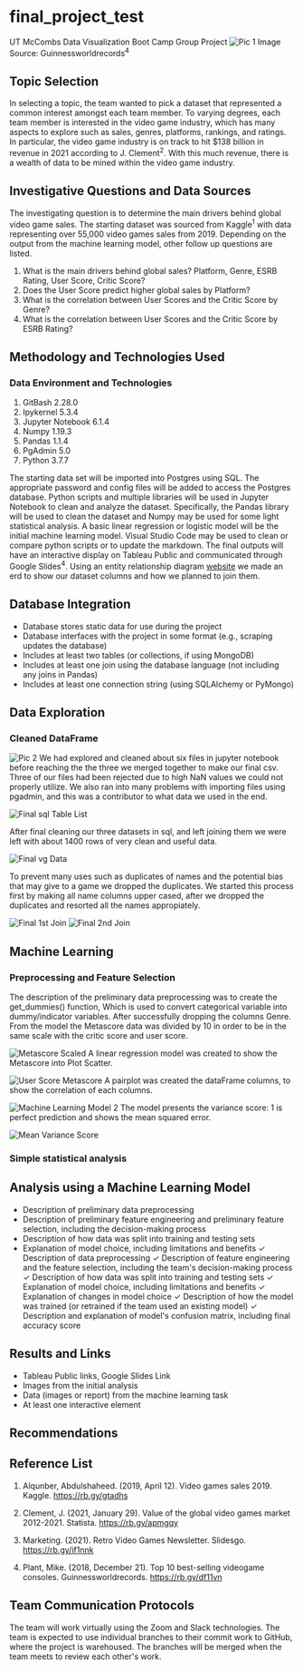 # final_project_test
UT McCombs Data Visualization Boot Camp Group Project
![Pic 1](https://github.com/Sephike/predict_user_score/blob/x_role/Images/video_game_controllers.jpg)
Image Source: Guinnessworldrecords<sup>4</sup>

## Topic Selection
In selecting a topic, the team wanted to pick a dataset that represented a common interest amongst each team member.  To varying degrees, each team member is interested in the video game industry, which has many aspects to explore such as sales, genres, platforms, rankings, and ratings.  In particular, the video game industry is on track to hit $138 billion in revenue in 2021 according to J. Clement<sup>2</sup>.  With this much revenue, there is a wealth of data to be mined within the video game industry.  

## Investigative Questions and Data Sources
The investigating question is to determine the main drivers behind global video game sales.  The starting dataset was sourced from Kaggle<sup>1</sup> with data representing over 55,000 video games sales from 2019.  Depending on the output from the machine learning model, other follow up questions are listed.  

1. What is the main drivers behind global sales?  Platform, Genre, ESRB Rating, User Score, Critic Score?
2. Does the User Score predict higher global sales by Platform? 
3. What is the correlation between User Scores and the Critic Score by Genre? 
4. What is the correlation between User Scores and the Critic Score by ESRB Rating? 

## Methodology and Technologies Used
### Data Environment and Technologies 
1. GitBash 2.28.0 
2. Ipykernel 5.3.4
3. Jupyter Notebook 6.1.4 
4. Numpy 1.19.3
5. Pandas 1.1.4
6. PgAdmin 5.0 
7. Python 3.7.7

The starting data set will be imported into Postgres using SQL.  The appropriate password and config files will be added to access the Postgres database.  Python scripts and multiple libraries will be used in Jupyter Notebook to clean and analyze the dataset.  Specifically, the Pandas library will be used to clean the dataset and Numpy may be used for some light statistical analysis.  A basic linear regression or logistic model will be the initial machine learning model.  Visual Studio Code may be used to clean or compare python scripts or to update the markdown. The final outputs will have an interactive display on Tableau Public and communicated through Google Slides<sup>4</sup>. Using an entity relationship diagram [website](https://www.quickdatabasediagrams.com/) we made an erd to show our dataset columns and how we planned to join them.

## Database Integration
- Database stores static data for use during the project
- Database interfaces with the project in some format (e.g., scraping updates the database)
- Includes at least two tables (or collections, if using MongoDB)
- Includes at least one join using the database language (not including any joins in Pandas)
- Includes at least one connection string (using SQLAlchemy or PyMongo)

## Data Exploration 
### Cleaned DataFrame
![Pic 2](https://github.com/Sephike/predict_user_score/blob/square_role/Images/cleanedDF.png)
We had explored and cleaned about six files in jupyter notebook before reaching the the three we merged together to make our final csv. Three of our files had been rejected due to high NaN values we could not properly utilize. We also ran into many problems with importing files using pgadmin, and this was a contributor to what data we used in the end.

![Final sql Table List](https://github.com/Sephike/predict_user_score/blob/main/Images/final_sql_table_list.PNG)

After final cleaning our three datasets in sql, and left joining them we were left with about 1400 rows of very clean and useful data.

![Final vg Data](https://github.com/Sephike/predict_user_score/blob/main/Images/final_vg_data.PNG)

To prevent many uses such as duplicates of names and the potential bias that may give to a game we dropped the duplicates. We started this process first by making all name columns upper cased, after we dropped the duplicates and resorted all the names appropiately.

![Final 1st Join](https://github.com/Sephike/predict_user_score/blob/main/Images/final_1st_join.PNG)
![Final 2nd Join](https://github.com/Sephike/predict_user_score/blob/main/Images/final_2nd_join.PNG)

## Machine Learning
### Preprocessing and Feature Selection
The description of the preliminary data preprocessing was to create the get_dummies() function, Which is used to convert categorical variable into dummy/indicator variables. After successfully dropping the columns Genre. From the model the Metascore data was divided by 10 in order to be in the same scale with the critic score and user score. 

![Metascore Scaled](https://github.com/Sephike/predict_user_score/blob/main/Images/metascore_scaled.png)
A linear regression model was created to show the Metascore into Plot Scatter.

![User Score Metascore](https://github.com/Sephike/predict_user_score/blob/main/Images/User_score_Metascore.png)
A pairplot was created the dataFrame columns, to show the correlation of each columns. 

![Machine Learning Model 2](https://github.com/Sephike/predict_user_score/blob/main/Images/Machine_Learning_Model_2.png)
The model presents the variance score: 1 is perfect prediction and shows the mean squared error.

![Mean Variance Score](https://github.com/Sephike/predict_user_score/blob/main/Images/mean_variance_score.png)
### Simple statistical analysis

## Analysis using a Machine Learning Model
- Description of preliminary data preprocessing
- Description of preliminary feature engineering and preliminary feature selection, including the decision-making process
- Description of how data was split into training and testing sets
- Explanation of model choice, including limitations and benefits
✓ Description of data preprocessing
✓ Description of feature engineering and the feature selection, including the team's decision-making process
✓ Description of how data was split into training and testing sets
✓ Explanation of model choice, including limitations and benefits
✓ Explanation of changes in model choice 
✓ Description of how the model was trained (or retrained if the team used an existing model)
✓ Description and explanation of model's confusion matrix, including final accuracy score

## Results and Links 
- Tableau Public links, Google Slides Link
- Images from the initial analysis
- Data (images or report) from the machine learning task
- At least one interactive element

## Recommendations

## Reference List
1. Alqunber, Abdulshaheed. (2019, April 12). Video games sales 2019. Kaggle. https://rb.gy/gtadhs

2. Clement, J. (2021, January 29). Value of the global video games market 2012-2021. Statista. https://rb.gy/apmgqy  

3. Marketing. (2021). Retro Video Games Newsletter. Slidesgo. https://rb.gy/if1nnk

4. Plant, Mike. (2018, December 21). Top 10 best-selling videogame consoles. Guinnessworldrecords. https://rb.gy/df11vn


## Team Communication Protocols
The team will work virtually using the Zoom and Slack technologies.  The team is expected to use individual branches to their commit work to GitHub, where the project is warehoused.  The branches will be merged when the team meets to review each other's work.   
